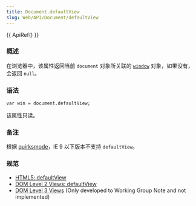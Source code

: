 ```yaml
---
title: Document.defaultView
slug: Web/API/Document/defaultView
---
```


{{ ApiRef() }}

### 概述

在浏览器中，该属性返回当前 `document` 对象所关联的 [`window`](/zh-CN/DOM/window) 对象，如果没有，会返回 `null`。

### 语法

```plain
var win = document.defaultView;
```

该属性只读。

### 备注

根据 [quirksmode](http://www.quirksmode.org/dom/w3c_html.html)，IE 9 以下版本不支持 `defaultView`。

### 规范

- [HTML5: defaultView](/zh-CN/HTML/HTML5)
- [DOM Level 2 Views: defaultView](http://www.w3.org/TR/DOM-Level-2-Views/views.html#Views-DocumentView-defaultView)
- [DOM Level 3 Views](http://www.w3.org/TR/DOM-Level-3-Views/) (Only developed to Working Group Note and not implemented)
